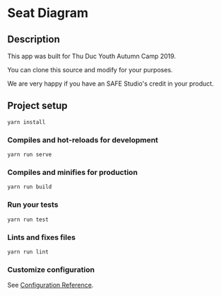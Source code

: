 # Seat Diagram

## Description

This app was built for Thu Duc Youth Autumn Camp 2019.

You can clone this source and modify for your purposes.

We are very happy if you have an SAFE Studio's credit in your product.

## Project setup
```
yarn install
```

### Compiles and hot-reloads for development
```
yarn run serve
```

### Compiles and minifies for production
```
yarn run build
```

### Run your tests
```
yarn run test
```

### Lints and fixes files
```
yarn run lint
```

### Customize configuration
See [Configuration Reference](https://cli.vuejs.org/config/).

